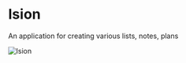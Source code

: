 # Ision
 An application for creating various lists, notes, plans
 
![Ision](https://user-images.githubusercontent.com/40687828/203443349-9c1b1e31-7b9a-4a1d-84b1-00393628c70f.png)
